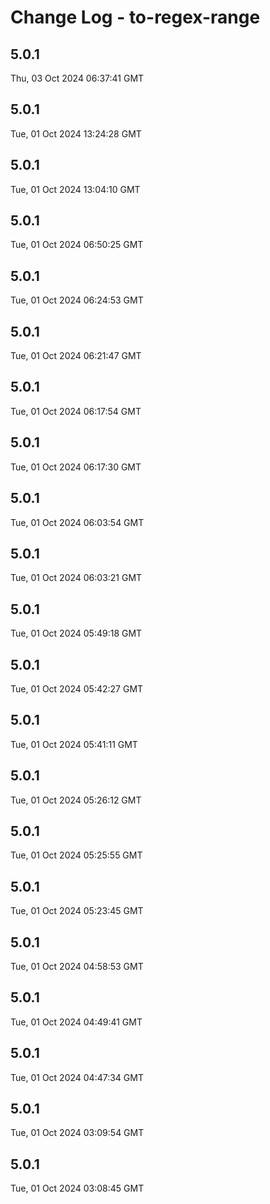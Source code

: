 # Change Log - to-regex-range

<!-- This log was last generated on Thu, 03 Oct 2024 06:37:41 GMT and should not be manually modified. -->

<!-- Start content -->

## 5.0.1

Thu, 03 Oct 2024 06:37:41 GMT

## 5.0.1

Tue, 01 Oct 2024 13:24:28 GMT

## 5.0.1

Tue, 01 Oct 2024 13:04:10 GMT

## 5.0.1

Tue, 01 Oct 2024 06:50:25 GMT

## 5.0.1

Tue, 01 Oct 2024 06:24:53 GMT

## 5.0.1

Tue, 01 Oct 2024 06:21:47 GMT

## 5.0.1

Tue, 01 Oct 2024 06:17:54 GMT

## 5.0.1

Tue, 01 Oct 2024 06:17:30 GMT

## 5.0.1

Tue, 01 Oct 2024 06:03:54 GMT

## 5.0.1

Tue, 01 Oct 2024 06:03:21 GMT

## 5.0.1

Tue, 01 Oct 2024 05:49:18 GMT

## 5.0.1

Tue, 01 Oct 2024 05:42:27 GMT

## 5.0.1

Tue, 01 Oct 2024 05:41:11 GMT

## 5.0.1

Tue, 01 Oct 2024 05:26:12 GMT

## 5.0.1

Tue, 01 Oct 2024 05:25:55 GMT

## 5.0.1

Tue, 01 Oct 2024 05:23:45 GMT

## 5.0.1

Tue, 01 Oct 2024 04:58:53 GMT

## 5.0.1

Tue, 01 Oct 2024 04:49:41 GMT

## 5.0.1

Tue, 01 Oct 2024 04:47:34 GMT

## 5.0.1

Tue, 01 Oct 2024 03:09:54 GMT

## 5.0.1

Tue, 01 Oct 2024 03:08:45 GMT
